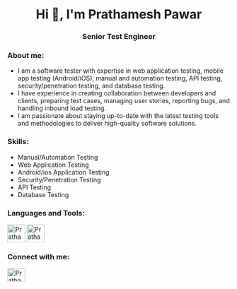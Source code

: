 <h1 align="center">Hi 👋, I'm Prathamesh Pawar</h1>
<h3 align="center">Senior Test Engineer</h3>

<h3 align="left">About me:</h3>

- I am a software tester with expertise in web application testing, mobile app testing (Android/iOS), manual and automation testing, API testing, security/penetration testing, and database testing.
- I have experience in creating collaboration between developers and clients, preparing test cases, managing user stories, reporting bugs, and handling inbound load testing.
- I am passionate about staying up-to-date with the latest testing tools and methodologies to deliver high-quality software solutions.

<h3 align="left">Skills:</h3>

- Manual/Automation Testing
- Web Application Testing
- Android/ios Application Testing
- Security/Penetration Testing
- API Testing
- Database Testing

<h3 align="left">Languages and Tools:</h3>
<img align="center" src="https://upload.wikimedia.org/wikipedia/commons/thumb/d/d5/Selenium_Logo.png/861px-Selenium_Logo.png" alt="PrathameshPawar-SDET" height="40" width="40" />  <img align="center" src="https://upload.wikimedia.org/wikipedia/en/thumb/3/30/Java_programming_language_logo.svg/182px-Java_programming_language_logo.svg.png" alt="PrathameshPawar-SDET" height="40" width="40" />

<h3 align="left">Connect with me:</h3>
<a href="https://www.linkedin.com/in/prathamesh-pawar-sdet/" target="blank"><img align="center" src="https://cdn.jsdelivr.net/npm/simple-icons@3.0.1/icons/linkedin.svg" alt="PrathameshPawar-SDET" height="30" width="40" /></a>

